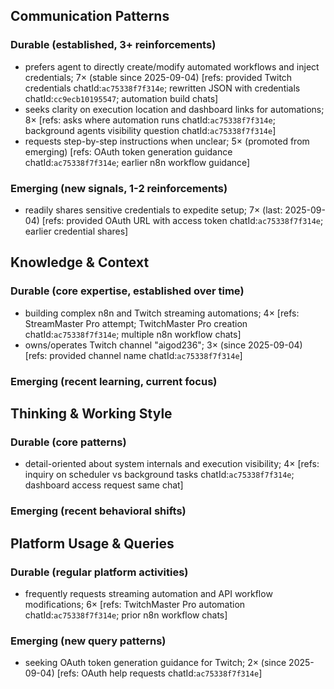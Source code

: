 ## Communication Patterns
### Durable (established, 3+ reinforcements)
- prefers agent to directly create/modify automated workflows and inject credentials; 7× (stable since 2025-09-04) [refs: provided Twitch credentials chatId:`ac75338f7f314e`; rewritten JSON with credentials chatId:`cc9ecb10195547`; automation build chats]
- seeks clarity on execution location and dashboard links for automations; 8× [refs: asks where automation runs chatId:`ac75338f7f314e`; background agents visibility question chatId:`ac75338f7f314e`]
- requests step-by-step instructions when unclear; 5× (promoted from emerging) [refs: OAuth token generation guidance chatId:`ac75338f7f314e`; earlier n8n workflow guidance]

### Emerging (new signals, 1-2 reinforcements)
- readily shares sensitive credentials to expedite setup; 7× (last: 2025-09-04) [refs: provided OAuth URL with access token chatId:`ac75338f7f314e`; earlier credential shares]

## Knowledge & Context
### Durable (core expertise, established over time)
- building complex n8n and Twitch streaming automations; 4× [refs: StreamMaster Pro attempt; TwitchMaster Pro creation chatId:`ac75338f7f314e`; multiple n8n workflow chats]
- owns/operates Twitch channel "aigod236"; 3× (since 2025-09-04) [refs: provided channel name chatId:`ac75338f7f314e`]

### Emerging (recent learning, current focus)

## Thinking & Working Style
### Durable (core patterns)
- detail-oriented about system internals and execution visibility; 4× [refs: inquiry on scheduler vs background tasks chatId:`ac75338f7f314e`; dashboard access request same chat]

### Emerging (recent behavioral shifts)

## Platform Usage & Queries
### Durable (regular platform activities)
- frequently requests streaming automation and API workflow modifications; 6× [refs: TwitchMaster Pro automation chatId:`ac75338f7f314e`; prior n8n workflow chats]

### Emerging (new query patterns)
- seeking OAuth token generation guidance for Twitch; 2× (since 2025-09-04) [refs: OAuth help requests chatId:`ac75338f7f314e`]